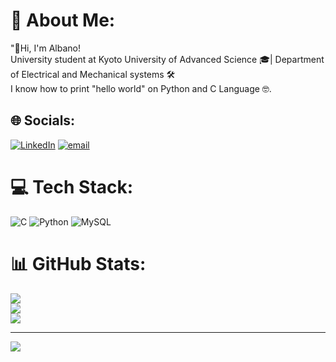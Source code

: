 # 💫 About Me:
"👋Hi, I'm Albano!<br>University student at Kyoto University of Advanced Science 🎓| Department of Electrical and Mechanical systems 🛠️ <br>I know how to print "hello world" on Python and C Language 🤓.


## 🌐 Socials:
[![LinkedIn](https://img.shields.io/badge/LinkedIn-%230077B5.svg?logo=linkedin&logoColor=white)](https://linkedin.com/in/aaventura00) [![email](https://img.shields.io/badge/Email-D14836?logo=gmail&logoColor=white)](mailto:professional.albano@gmail.com) 

# 💻 Tech Stack:
![C](https://img.shields.io/badge/c-%2300599C.svg?style=for-the-badge&logo=c&logoColor=white) ![Python](https://img.shields.io/badge/python-3670A0?style=for-the-badge&logo=python&logoColor=ffdd54) ![MySQL](https://img.shields.io/badge/mysql-4479A1.svg?style=for-the-badge&logo=mysql&logoColor=white)
# 📊 GitHub Stats:
![](https://github-readme-stats.vercel.app/api?username=Albano-Agnelo&theme=tokyonight&hide_border=false&include_all_commits=false&count_private=false)<br/>
![](https://nirzak-streak-stats.vercel.app/?user=Albano-Agnelo&theme=tokyonight&hide_border=false)<br/>
![](https://github-readme-stats.vercel.app/api/top-langs/?username=Albano-Agnelo&theme=tokyonight&hide_border=false&include_all_commits=false&count_private=false&layout=compact)

---
[![](https://visitcount.itsvg.in/api?id=Albano-Agnelo&icon=0&color=0)](https://visitcount.itsvg.in)

<!-- Proudly created with GPRM ( https://gprm.itsvg.in ) -->
